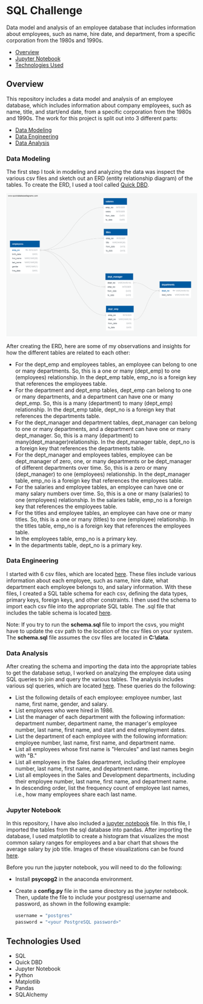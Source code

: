 # SQL Challenge

Data model and analysis of an employee database that includes information about employees, such as name, hire date, and department, from a specific corporation from the 1980s and 1990s.

* [Overview](#overview)
* [Jupyter Notebook](#nb)
* [Technologies Used](#technologies)

##  <a name="overview"></a>Overview

This repository includes a data model and analysis of an employee database, which includes information about company employees, such as name, title, and start/end date, from a specific corporation from the 1980s and 1990s. The work for this project is split out into 3 different parts:

* [Data Modeling](#modeling)
* [Data Engineering](#engineering)
* [Data Analysis](#analysis)

### <a name="modeling"></a>Data Modeling

The first step I took in modeling and analyzing the data was inspect the various csv files and sketch out an ERD (entity relationship diagram) of the tables. To create the ERD, I used a tool called [Quick DBD](https://www.quickdatabasediagrams.com/).

![Image of Employee ERD](./erd/erd.png)

After creating the ERD, here are some of my observations and insights for how the different tables are related to each other:

* For the dept_emp and employees tables, an employee can belong to one or many departments. So, this is a one or many (dept_emp) to one (employees) relationship. In the dept_emp table, emp_no is a foreign key that references the employees table.
* For the department and dept_emp tables, dept_emp can belong to one or many departments, and a department can have one or many dept_emp. So, this is a many (department) to many (dept_emp) relationship.
In the dept_emp table, dept_no is a foreign key that references the departments table.
* For the dept_manager and department tables, dept_manager can belong to one or many departments, and a department can have one or many dept_manager. So, this is a many (department) to many(dept_manager)relationship. In the dept_manager table, dept_no is a foreign key that references the departments table.
* For the dept_manager and employees tables, employee can be dept_manager of zero, one, or many departments or be dept_manager of different departments over time. So, this is a zero or many (dept_manager) to one (employees) relationship. In the dept_manager table, emp_no is a foreign key that references the employees table.
* For the salaries and employee tables, an employee can have one or many salary numbers over time. So, this is a one or many (salaries) to one (employees) relationship. In the salaries table, emp_no is a foreign key that references the employees table.
* For the titles and employee tables, an employee can have one or many titles. So, this is a one or many (titles) to one (employee) relationship. In the titles table, emp_no is a foreign key that references the employees table.
* In the employees table, emp_no is a primary key.
* In the departments table, dept_no is a primary key.

### <a name="engineering"></a>Data Engineering

I started with 6 csv files, which are located [here](./data). These files include various information about each employee, such as name, hire date, what department each employee belongs to, and salary information. With these files, I created a SQL table schema for each csv, defining the data types, primary keys, foreign keys, and other constraints. I then used the schema to import each csv file into the appropriate SQL table. The .sql file that includes the table schema is located [here](./schema.sql).

Note: If you try to run the **schema.sql** file to import the csvs, you might have to update the csv path to the location of the csv files on your system. The **schema.sql** file assumes the csv files are located in **C:\data**.

### <a name="analysis"></a>Data Analysis

After creating the schema and importing the data into the appropriate tables to get the database setup, I worked on analzying the employee data using SQL queries to join and query the various tables. The analysis includes various sql queries, which are located [here](./query.sql). These queries do the following:

* List the following details of each employee: employee number, last name, first name, gender, and salary.
* List employees who were hired in 1986.
* List the manager of each department with the following information: department number, department name, the manager's employee number, last name, first name, and start and end employment dates.
* List the department of each employee with the following information: employee number, last name, first name, and department name.
* List all employees whose first name is "Hercules" and last names begin with "B."
* List all employees in the Sales department, including their employee number, last name, first name, and department name.
* List all employees in the Sales and Development departments, including their employee number, last name, first name, and department name.
* In descending order, list the frequency count of employee last names, i.e., how many employees share each last name.

### <a name="nb"></a>Jupyter Notebook

In this repository, I have also included a [jupyter notebook](./employee_analysis.ipynb) file. In this file, I imported the tables from the sql database into pandas. After importing the database, I used matplotlib to create a histogram that visualizes the most common salary ranges for employees and a bar chart that shows the average salary by job title. Images of these visualizations can be found [here](./Images).

Before you run the jupyter notebook, you will need to do the following:

* Install **psycopg2** in the anaconda environment.
* Create a **config.py** file in the same directory as the jupyter notebook. Then, update the file to include your postgresql username and password, as shown in the following example:

  ```bash
  username = "postgres"
  password = "<your PostgreSQL password>"
  ```

##  <a name="technologies"></a>Technologies Used

* SQL
* Quick DBD
* Jupyter Notebook
* Python
* Matplotlib
* Pandas
* SQLAlchemy
